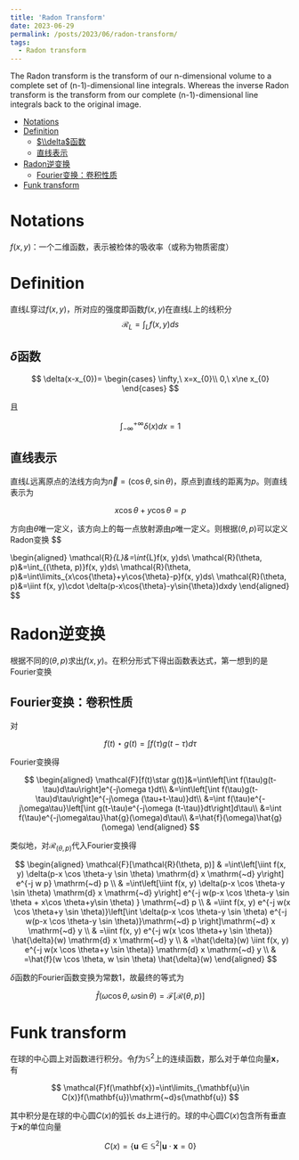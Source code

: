 ```yaml
---
title: 'Radon Transform'
date: 2023-06-29
permalink: /posts/2023/06/radon-transform/
tags:
  - Radon transform
---
```


The Radon transform is the transform of our n-dimensional volume to a complete set of (n-1)-dimensional line integrals. Whereas the inverse Radon transform is the transform from our complete (n-1)-dimensional line integrals back to the original image.

- [Notations](#notations)
- [Definition](#definition)
  - [$\\delta$函数](#delta函数)
  - [直线表示](#直线表示)
- [Radon逆变换](#radon逆变换)
  - [Fourier变换：卷积性质](#fourier变换卷积性质)
- [Funk transform](#funk-transform)


# Notations
$f(x, y)$：一个二维函数，表示被检体的吸收率（或称为物质密度）


# Definition
直线$L$穿过$f(x, y)$，所对应的强度即函数$f(x, y)$在直线$L$上的线积分
$$
\mathcal{R}_{L}=\int_{L}f(x, y)ds
$$

## $\delta$函数

$$
\delta(x-x_{0})= 
\begin{cases}
\infty,\ x=x_{0}\\
0,\ x\ne x_{0}
\end{cases}
$$

且

$$
\int_{-\infty}^{+\infty}\delta(x)dx=1
$$

## 直线表示

直线$L$远离原点的法线方向为$\vec{n}=(\cos{\theta}, \sin{\theta})$，原点到直线的距离为$p$。则直线表示为

$$
x\cos{\theta}+y\cos{\theta}=p
$$

方向由$\theta$唯一定义，该方向上的每一点放射源由$p$唯一定义。则根据$(\theta, p)$可以定义Radon变换
$$

\begin{aligned}
\mathcal{R}_{L}&=\int_{L}f(x, y)ds\\
\mathcal{R}(\theta, p)&=\int_{(\theta, p)}f(x, y)ds\\
\mathcal{R}(\theta, p)&=\int\limits_{x\cos{\theta}+y\cos{\theta}-p}f(x, y)ds\\
\mathcal{R}(\theta, p)&=\iint f(x, y)\cdot \delta(p-x\cos{\theta}-y\sin{\theta})dxdy
\end{aligned}
$$

# Radon逆变换
根据不同的$(\theta, p)$求出$f(x, y)$。在积分形式下得出函数表达式，第一想到的是Fourier变换

## Fourier变换：卷积性质
对

$$
f(t)\star g(t)=\int f(\tau)g(t-\tau)d\tau
$$

Fourier变换得

$$
\begin{aligned}
\mathcal{F}[f(t)\star g(t)]&=\int\left[\int f(\tau)g(t-\tau)d\tau\right]e^{-j\omega t}dt\\
&=\int\left[\int f(\tau)g(t-\tau)d\tau\right]e^{-j\omega (\tau+t-\tau)}dt\\
&=\int f(\tau)e^{-j\omega\tau}\left[\int g(t-\tau)e^{-j\omega (t-\tau)}dt\right]d\tau\\
&=\int f(\tau)e^{-j\omega\tau}\hat{g}(\omega)d\tau\\
&=\hat{f}(\omega)\hat{g}(\omega)
\end{aligned}
$$

类似地，对$\mathcal{R}_{(\theta,p)}$代入Fourier变换得

$$
\begin{aligned}
\mathcal{F}[\mathcal{R}(\theta, p)] & =\int\left[\iint f(x, y) \delta(p-x \cos \theta-y \sin \theta) \mathrm{d} x \mathrm{~d} y\right] e^{-j w p} \mathrm{~d} p \\
& =\int\left[\iint f(x, y) \delta(p-x \cos \theta-y \sin \theta) \mathrm{d} x \mathrm{~d} y\right] e^{-j w(p-x \cos \theta-y \sin \theta + x\cos \theta+y\sin \theta) } \mathrm{~d} p  \\
& =\iint f(x, y) e^{-j w(x \cos \theta+y \sin \theta)}\left[\int \delta(p-x \cos \theta-y \sin \theta) e^{-j w(p-x \cos \theta-y \sin \theta)}\mathrm{~d} p \right]\mathrm{~d} x \mathrm{~d} y  \\
& =\iint f(x, y) e^{-j w(x \cos \theta+y \sin \theta)} \hat{\delta}(w) \mathrm{d} x \mathrm{~d} y \\
& =\hat{\delta}(w) \iint f(x, y) e^{-j w(x \cos \theta+y \sin \theta)} \mathrm{d} x \mathrm{~d} y \\
& =\hat{f}(w \cos \theta, w \sin \theta) \hat{\delta}(w)
\end{aligned}
$$

$\delta$函数的Fourier函数变换为常数1，故最终的等式为

$$
\hat{f}(\omega \cos \theta, \omega\sin\theta)=\mathcal{F}[\mathcal{R}(\theta, p)]
$$

# Funk transform
在球的中心圆上对函数进行积分。令$f$为$\mathbb{S}^2$上的连续函数，那么对于单位向量$\mathbf{x}$，有

$$
\mathcal{F}f(\mathbf{x})=\int\limits_{\mathbf{u}\in C(x)}f(\mathbf{u})\mathrm{~d}s(\mathbf{u})
$$

其中积分是在球的中心圆$C(x)$的弧长$\mathrm{~d}s$上进行的。球的中心圆$C(x)$包含所有垂直于$\mathbf{x}$的单位向量

$$
C(x)=\{\mathbf{u}\in \mathbb{S}^{2}|\mathbf{u}\cdot\mathbf{x}=0\}
$$